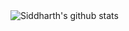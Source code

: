 <img align="center" src="https://readme-stats-kwybxzckk-itssidhere.vercel.app/api?username=itssidhere&show_icons=true&count_private=true&include_all_commits=true&theme=onedark&hide_border=true&rank_icon=github" alt="Siddharth's github stats" /> 
